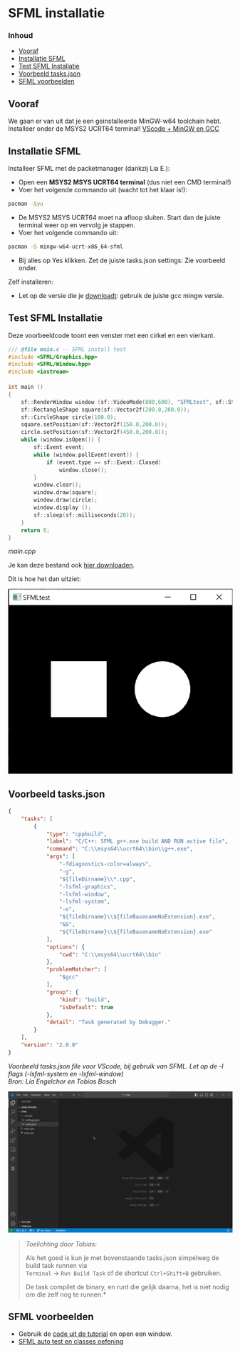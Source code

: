 # SFML installatie[](title-id) <!-- omit in toc -->

### Inhoud[](toc-id) <!-- omit in toc -->

- [Vooraf](#vooraf)
- [Installatie SFML](#installatie-sfml)
- [Test SFML Installatie](#test-sfml-installatie)
- [Voorbeeld tasks.json](#voorbeeld-tasksjson)
- [SFML voorbeelden](#sfml-voorbeelden)

## Vooraf

We gaan er van uit dat je een geinstalleerde MinGW-w64 toolchain hebt. Installeer onder de MSYS2 UCRT64 terminal!
[VScode + MinGW en GCC](https://code.visualstudio.com/docs/cpp/config-mingw)

## Installatie SFML

Installeer SFML met de packetmanager (dankzij Lia E.):

- Open een **MSYS2 MSYS UCRT64 terminal** (dus niet een CMD terminal!)
- Voer het volgende commando uit (wacht tot het klaar is!):

```bash
pacman -Syu
```
- De MSYS2 MSYS UCRT64 moet na afloop sluiten. Start dan de juiste terminal weer op en vervolg je stappen.
- Voer het volgende commando uit:

```bash
pacman -S mingw-w64-ucrt-x86_64-sfml
```

- Bij alles op Yes klikken.
Zet de juiste tasks.json settings:
Zie voorbeeld onder.

Zelf installeren:

- Let op de versie die je [downloadt](https://www.sfml-dev.org/download/sfml/2.5.1/): gebruik de juiste gcc mingw versie.

## Test SFML Installatie

Deze voorbeeldcode toont een venster met een cirkel en een vierkant.

```c++
/// @file main.c -- SFML install test
#include <SFML/Graphics.hpp>
#include <SFML/Window.hpp>
#include <iostream>

int main ()
{
    sf::RenderWindow window (sf::VideoMode(800,600), "SFMLtest", sf::Style::Default, sf::ContextSettings(0, 0, 2));
    sf::RectangleShape square(sf::Vector2f(200.0,200.0));
    sf::CircleShape circle(100.0);
    square.setPosition(sf::Vector2f(150.0,200.0));
    circle.setPosition(sf::Vector2f(450.0,200.0));
    while (window.isOpen()) {
        sf::Event event;
        while (window.pollEvent(event)) {
            if (event.type == sf::Event::Closed)
                window.close();
        }
        window.clear();
        window.draw(square);
        window.draw(circle);
        window.display ();
        sf::sleep(sf::milliseconds(20));
    }
    return 0;
}
```

*main.cpp*

Je kan deze bestand ook [hier downloaden](./test_sfml_installatie.cpp).

Dit is hoe het dan uitziet:

![test_sfml_installatie](./img/test_sfml_installatie.png)


## Voorbeeld tasks.json

```json
{
    "tasks": [
        {
            "type": "cppbuild",
            "label": "C/C++: SFML g++.exe build AND RUN active file",
            "command": "C:\\msys64\\ucrt64\\bin\\g++.exe",
            "args": [
                "-fdiagnostics-color=always",
                "-g",
                "${fileDirname}\\*.cpp",
                "-lsfml-graphics",
                "-lsfml-window",
                "-lsfml-system",
                "-o",
                "${fileDirname}\\${fileBasenameNoExtension}.exe",
                "&&",
                "${fileDirname}\\${fileBasenameNoExtension}.exe"
            ],
            "options": {
                "cwd": "C:\\msys64\\ucrt64\\bin"
            },
            "problemMatcher": [
                "$gcc"
            ],
            "group": {
                "kind": "build",
                "isDefault": true
            },
            "detail": "Task generated by Debugger."
        }
    ],
    "version": "2.0.0"
}
```

*Voorbeeld tasks.json file voor VScode, bij gebruik van SFML. Let op de -l flags (-lsfml-system en -lsfml-window)*  
*Bron: Lia Engelchor en Tobias Bosch*

![Uitleg van Tobias](./img/uitleg_toob01.png)
> *Toelichting door Tobias:*
>
> Als het goed is kun je met bovenstaande tasks.json simpelweg de build task runnen via  
> `Terminal` -> `Run Build Task` of de shortcut `Ctrl+Shift+B` gebruiken.
>
> De task compilet de binary, en runt die gelijk daarna, het is niet nodig om die zelf nog te runnen.*

## SFML voorbeelden

- Gebruik de [code uit de tutorial](https://www.sfml-dev.org/tutorials/2.6/window-window.php) en open een window.
- [SFML auto test en classes oefening](../inrichten-ontwikkelomgeving/sfml_auto_test/README.md)

